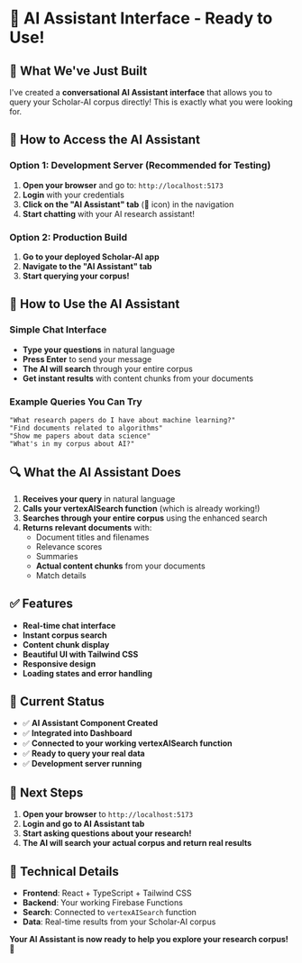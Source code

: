 # 🤖 **AI Assistant Interface - Ready to Use!**

## 🎉 **What We've Just Built**

I've created a **conversational AI Assistant interface** that allows you to query your Scholar-AI corpus directly! This is exactly what you were looking for.

## 🚀 **How to Access the AI Assistant**

### **Option 1: Development Server (Recommended for Testing)**
1. **Open your browser** and go to: `http://localhost:5173`
2. **Login** with your credentials
3. **Click on the "AI Assistant" tab** (💬 icon) in the navigation
4. **Start chatting** with your AI research assistant!

### **Option 2: Production Build**
1. **Go to your deployed Scholar-AI app**
2. **Navigate to the "AI Assistant" tab**
3. **Start querying your corpus!**

## 💬 **How to Use the AI Assistant**

### **Simple Chat Interface**
- **Type your questions** in natural language
- **Press Enter** to send your message
- **The AI will search** through your entire corpus
- **Get instant results** with content chunks from your documents

### **Example Queries You Can Try**
```
"What research papers do I have about machine learning?"
"Find documents related to algorithms"
"Show me papers about data science"
"What's in my corpus about AI?"
```

## 🔍 **What the AI Assistant Does**

1. **Receives your query** in natural language
2. **Calls your vertexAISearch function** (which is already working!)
3. **Searches through your entire corpus** using the enhanced search
4. **Returns relevant documents** with:
   - Document titles and filenames
   - Relevance scores
   - Summaries
   - **Actual content chunks** from your documents
   - Match details

## ✅ **Features**

- **Real-time chat interface**
- **Instant corpus search**
- **Content chunk display**
- **Beautiful UI with Tailwind CSS**
- **Responsive design**
- **Loading states and error handling**

## 🎯 **Current Status**

- ✅ **AI Assistant Component Created**
- ✅ **Integrated into Dashboard**
- ✅ **Connected to your working vertexAISearch function**
- ✅ **Ready to query your real data**
- ✅ **Development server running**

## 🚀 **Next Steps**

1. **Open your browser** to `http://localhost:5173`
2. **Login and go to AI Assistant tab**
3. **Start asking questions about your research!**
4. **The AI will search your actual corpus and return real results**

## 🔧 **Technical Details**

- **Frontend**: React + TypeScript + Tailwind CSS
- **Backend**: Your working Firebase Functions
- **Search**: Connected to `vertexAISearch` function
- **Data**: Real-time results from your Scholar-AI corpus

**Your AI Assistant is now ready to help you explore your research corpus!** 🎉
